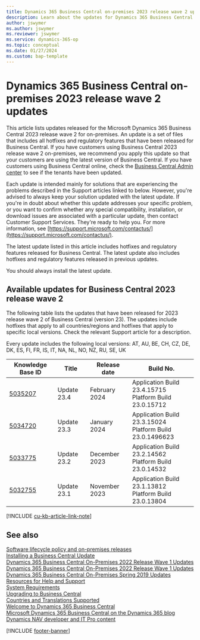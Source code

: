 ```yaml
---
title: Dynamics 365 Business Central on-premises 2023 release wave 2 updates
description: Learn about the updates for Dynamics 365 Business Central 2023 Release Wave 2 on-premises deployments.
author: jswymer
ms.author: jswymer
ms.reviewer: jswymer
ms.service: dynamics-365-op
ms.topic: conceptual
ms.date: 01/27/2024
ms.custom: bap-template
---
```


# Dynamics 365 Business Central on-premises 2023 release wave 2 updates

This article lists updates released for the Microsoft Dynamics 365 Business Central 2023 release wave 2 for on-premises. An update is a set of files that includes all hotfixes and regulatory features that have been released for Business Central. If you have customers using Business Central 2023 release wave 2 on-premises, we recommend you apply this update so that your customers are using the latest version of Business Central. If you have customers using Business Central online, check the [Business Central Admin center](../administration/tenant-admin-center.md) to see if the tenants have been updated.  

Each update is intended mainly for solutions that are experiencing the problems described in the Support articles linked to below. However, you're advised to always keep your solution updated with the latest update. If you're in doubt about whether this update addresses your specific problem, or you want to confirm whether any special compatibility, installation, or download issues are associated with a particular update, then contact Customer Support Services. They're ready to help you. For more information, see [https://support.microsoft.com/contactus/](https://support.microsoft.com/contactus/).

The latest update listed in this article includes hotfixes and regulatory features released for Business Central. The latest update also includes hotfixes and regulatory features released in previous updates.  

You should always install the latest update.

## Available updates for Business Central 2023 release wave 2

The following table lists the updates that have been released for 2023 release wave 2 of Business Central (version 23). The updates include hotfixes that apply to all countries/regions and hotfixes that apply to specific local versions. Check the relevant Support article for a description.

Every update includes the following local versions: AT, AU, BE, CH, CZ, DE, DK, ES, FI, FR, IS, IT, NA, NL, NO, NZ, RU, SE, UK

|Knowledge Base ID|Title|Release date  |Build No. |
|-----------------|-----|--------------|----------|
|[5035207](https://support.microsoft.com/help/5035207)|Update 23.4 |February 2024|Application Build 23.4.15715</br>Platform Build 23.0.15712| 
|[5034720](https://support.microsoft.com/help/5034720)|Update 23.3 |January 2024|Application Build 23.3.15024</br>Platform Build 23.0.1496623| 
|[5033775](https://support.microsoft.com/help/5033775)|Update 23.2 |December 2023|Application Build 23.2.14562 </br>Platform Build 23.0.14532| 
|[5032755](https://support.microsoft.com/help/5032755)|Update 23.1 |November 2023|Application Build 23.1.13812 </br>Platform Build 23.0.13804| 

[!INCLUDE [cu-kb-article-link-note](../includes/cu-kb-article-link-note.md)]

## See also

[Software lifecycle policy and on-premises releases](../terms/lifecycle-policy-on-premises.md)  
[Installing a Business Central Update](../upgrade/upgrading-cumulative-update-v23.md)  
[Dynamics 365 Business Central On-Premises 2022 Release Wave 1 Updates](update-versions-22.md)  
[Dynamics 365 Business Central On-Premises 2022 Release Wave 1 Updates](update-versions-21.md)  
[Dynamics 365 Business Central On-Premises Spring 2019 Updates](update-versions-14.md)  
[Resources for Help and Support](../help-and-support.md)  
[System Requirements](system-requirements-business-central-v23.md)  
[Upgrading to Business Central](../upgrade/upgrading-to-business-central.md)  
[Countries and Translations Supported](../compliance/apptest-countries-and-translations.md)  
[Welcome to Dynamics 365 Business Central](/dynamics365/business-central/index)  
[Microsoft Dynamics 365 Business Central on the Dynamics 365 blog](https://cloudblogs.microsoft.com/dynamics365/it/product/business-central/)  
[Dynamics NAV developer and IT Pro content](/dynamics-nav/index)

[!INCLUDE [footer-banner](../includes/footer-banner.md)]

